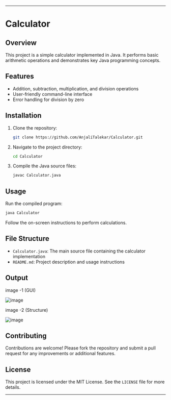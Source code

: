 
---

# Calculator

## Overview
This project is a simple calculator implemented in Java. It performs basic arithmetic operations and demonstrates key Java programming concepts.

## Features
- Addition, subtraction, multiplication, and division operations
- User-friendly command-line interface
- Error handling for division by zero

## Installation
1. Clone the repository:
   ```sh
   git clone https://github.com/AnjaliTalekar/Calculator.git
   ```
2. Navigate to the project directory:
   ```sh
   cd Calculator
   ```
3. Compile the Java source files:
   ```sh
   javac Calculator.java
   ```

## Usage
Run the compiled program:
```sh
java Calculator
```
Follow the on-screen instructions to perform calculations.

## File Structure
- `Calculator.java`: The main source file containing the calculator implementation
- `README.md`: Project description and usage instructions





## Output


image -1 (GUI)




![image](https://github.com/user-attachments/assets/9d8b4938-a4c0-4103-9fe0-03d0b592566c)





image -2 (Structure)




![image](https://github.com/user-attachments/assets/4b70b1e0-d312-4cef-a4d1-f30eaad34e42)



## Contributing
Contributions are welcome! Please fork the repository and submit a pull request for any improvements or additional features.

## License
This project is licensed under the MIT License. See the `LICENSE` file for more details.



---
